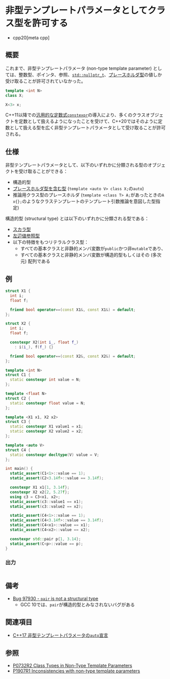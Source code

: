# 非型テンプレートパラメータとしてクラス型を許可する
* cpp20[meta cpp]

## 概要
これまで、非型テンプレートパラメータ (non-type template parameter) としては、整数型、ポインタ、参照、[`std::nullptr_t`](/reference/cstddef/nullptr_t.md)、[プレースホルダ型](/lang/cpp17/declaring_non-type_template_arguments_with_auto.md)の値しか受け取ることが許可されていなかった。

```cpp
template <int N>
class X;

X<3> x;
```

C++11以降での[汎用的な定数式`constexpr`](/lang/cpp11/constexpr.md)の導入により、多くのクラスオブジェクトを定数として扱えるようになったことを受けて、C++20ではそのように定数として扱える型を広く非型テンプレートパラメータとして受け取ることが許可される。


## 仕様
非型テンプレートパラメータとして、以下のいずれかに分類される型のオブジェクトを受け取ることができる：

- 構造的型
- [プレースホルダ型を含む型](/lang/cpp17/declaring_non-type_template_arguments_with_auto.md) (`template <auto V> class X;`の`auto`)
- 推論用クラス型のプレースホルダ (`template <class T> A;`があったときの`A x{};`のようなクラステンプレートのテンプレート引数推論を意図した型指定)

構造的型 (structural type) とは以下のいずれかに分類される型である：

- [スカラ型](/reference/type_traits/is_scalar.md)
- [左辺値参照型](/reference/type_traits/is_lvalue_reference.md)
- 以下の特徴をもつリテラルクラス型：
    - すべての基本クラスと非静的メンバ変数が`public`かつ非`mutable`であり、
    - すべての基本クラスと非静的メンバ変数が構造的型もしくはその (多次元) 配列である


## 例
```cpp example
struct X1 {
  int i;
  float f;

  friend bool operator==(const X1&, const X1&) = default;
};

struct X2 {
  int i;
  float f;

  constexpr X2(int i_, float f_)
    : i(i_), f(f_) {}

  friend bool operator==(const X2&, const X2&) = default;
};

template <int N>
struct C1 {
  static constexpr int value = N;
};

template <float N>
struct C2 {
  static constexpr float value = N;
};

template <X1 x1, X2 x2>
struct C3 {
  static constexpr X1 value1 = x1;
  static constexpr X2 value2 = x2;
};

template <auto V>
struct C4 {
  static constexpr decltype(V) value = V;
};

int main() {
  static_assert(C1<1>::value == 1);
  static_assert(C2<3.14f>::value == 3.14f);

  constexpr X1 x1{1, 3.14f};
  constexpr X2 x2{2, 5.27f};
  using c3 = C3<x1, x2>;
  static_assert(c3::value1 == x1);
  static_assert(c3::value2 == x2);

  static_assert(C4<1>::value == 1);
  static_assert(C4<3.14f>::value == 3.14f);
  static_assert(C4<x1>::value == x1);
  static_assert(C4<x2>::value == x2);

  constexpr std::pair p{1, 3.14};
  static_assert(C<p>::value == p);
}
```

### 出力
```
```


## 備考
- [Bug 97930 - `pair` is not a structural type](https://gcc.gnu.org/bugzilla/show_bug.cgi?id=97930)
    - GCC 10では、`pair`が構造的型とみなされないバグがある


## 関連項目
- [C++17 非型テンプレートパラメータの`auto`宣言](/lang/cpp17/declaring_non-type_template_arguments_with_auto.md)


## 参照
- [P0732R2 Class Types in Non-Type Template Parameters](http://www.open-std.org/jtc1/sc22/wg21/docs/papers/2018/p0732r2.pdf)
- [P1907R1 Inconsistencies with non-type template parameters](http://www.open-std.org/jtc1/sc22/wg21/docs/papers/2019/p1907r1.html)

